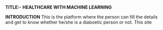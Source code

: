 **TITLE:-** **HEALTHCARE WITH MACHINE LEARNING**

**INTRODUCTION**
This is the platform where the person can fill the details and get to know whether he/she is a diaboetic person or not. This site 
